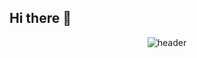 

## Hi there 👋


<div align="center">

![header](https://capsule-render.vercel.app/api?type=waving&color=auto&height=300&section=header&text=WOO_JUN_GYU&fontSize=90)

<!--<table>
<tr>
<td align="center" colspan="2">

### ℹ️ Cards ℹ️

</td>
</tr>
---



<!--
**Woojungyu/Woojungyu** is a ✨ _special_ ✨ repository because its `README.md` (this file) appears on your GitHub profile.

Here are some ideas to get you started:

- 🔭 I’m currently working on ...
- 🌱 I’m currently learning ...
- 👯 I’m looking to collaborate on ...
- 🤔 I’m looking for help with ...
- 💬 Ask me about ...
- 📫 How to reach me: ...
- 😄 Pronouns: ...
- ⚡ Fun fact: ...
-->
